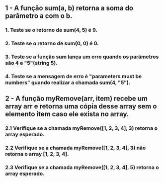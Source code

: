 ## 1 - A função sum(a, b) retorna a soma do parâmetro a com o b.

### 1. Teste se o retorno de sum(4, 5) é 9.
### 2. Teste se o retorno de sum(0, 0) é 0.
### 3. Teste se a função sum lança um erro quando os parâmetros são 4 e "5"(string 5).
### 4. Teste se a mensagem de erro é "parameters must be numbers" quando realizar a chamada sum(4, "5").

## 2 - A função myRemove(arr, item) recebe um array arr e retorna uma cópia desse array sem o elemento item caso ele exista no array.

### 2.1 Verifique se a chamada myRemove([1, 2, 3, 4], 3) retorna o array esperado.
### 2.2 Verifique se a chamada myRemove([1, 2, 3, 4], 3) não retorna o array [1, 2, 3, 4].
### 2.3 Verifique se a chamada myRemove([1, 2, 3, 4], 5) retorna o array esperado.